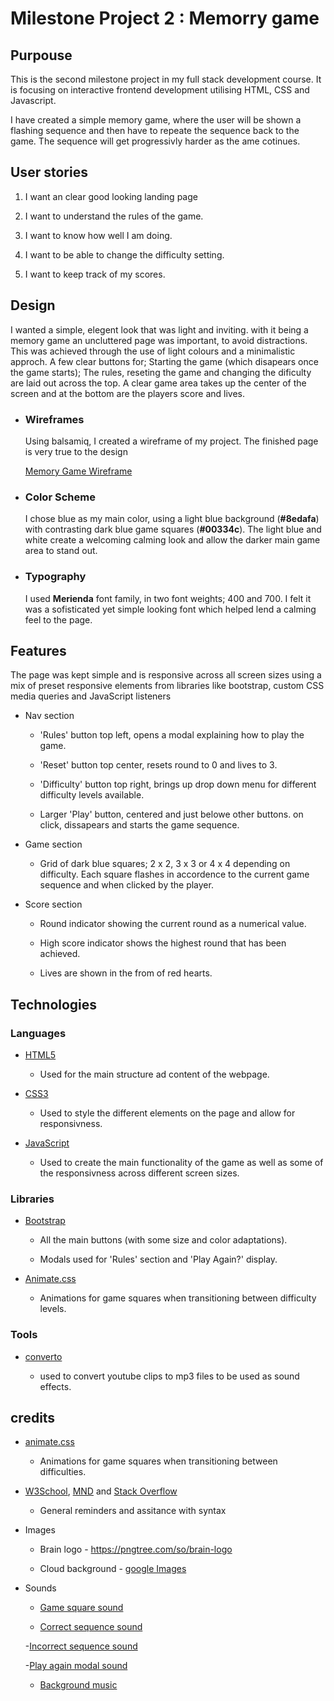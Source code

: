 # Milestone Project 2 : Memorry game


## Purpouse

This is the second milestone project in my full stack development course. It is focusing on interactive frontend development utilising HTML, CSS and Javascript. 

I have created a simple memory game, where the user will be shown a flashing sequence and then have to repeate the sequence back to the game. The sequence will get progressivly harder as the ame cotinues.

## User stories

1. I want an clear good looking landing page

2. I want to understand the rules of the game.

3. I want to know how well I am doing.

4. I want to be able to change the difficulty setting. 

5. I want to keep track of my scores.

## Design

I wanted a simple, elegent look that was light and inviting. with it being a memory game an uncluttered page was important, to avoid distractions. This was achieved through the use of light colours and a minimalistic approch. A few clear buttons for; Starting the game (which disapears once the game starts); The rules, reseting the game and changing the dificulty are laid out across the top. A clear game area takes up the center of the screen and at the bottom are the players score and lives.

- ### Wireframes

    Using balsamiq, I created a wireframe of my project. The finished page is very true to the design 

    [Memory Game Wireframe](docs/README-imgs/Memory-game-wireframe.png)

- ### Color Scheme

    I chose blue as my main color, using a light blue background (<strong>#8edafa</strong>) with contrasting dark blue game squares (<strong>#00334c</strong>). The light blue and white create a welcoming calming look and allow the darker main game area to stand out.


- ### Typography

    I used <strong>Merienda</strong> font family, in two font weights; 400 and 700. I felt it was a sofisticated yet simple looking font which helped lend a calming feel to the page.


## Features

The page was kept simple and is responsive across all screen sizes using a mix of preset responsive elements from libraries like bootstrap, custom CSS media queries and JavaScript listeners

- Nav section

    - 'Rules' button top left, opens a modal explaining how to play the game.

    - 'Reset' button top center, resets round to 0 and lives to 3.
    - 'Difficulty' button top right, brings up drop down menu for different difficulty levels available.
    - Larger 'Play' button, centered and just belowe other buttons. on click, dissapears and starts the game sequence.
		
- Game section

    - Grid of dark blue squares; 2 x 2, 3 x 3 or 4 x 4 depending on difficulty. Each square flashes in accordence to the current game sequence and when clicked by the player.

- Score section

    - Round indicator showing the current round as a numerical value.

    - High score indicator shows the highest round that has been achieved.

    - Lives are shown in the from of red hearts. 	

## Technologies

### Languages

- [HTML5](https://www.w3schools.com/html/)
    - Used for the main structure ad content of the webpage.

- [CSS3](https://www.w3schools.com/css/)

    - Used to style the different elements on the page and allow for responsivness.

- [JavaScript](https://developer.mozilla.org/en-US/docs/Web/JavaScript)

    - Used to create the main functionality of the game as well as some of the responsivness across different screen sizes.

### Libraries

- [Bootstrap](https://getbootstrap.com/)
    
    - All the main buttons (with some size and color adaptations).
    
    - Modals used for 'Rules' section and 'Play Again?' display.

- [Animate.css](https://animate.style/)

    - Animations for game squares when transitioning between difficulty levels.

### Tools

- [converto](https://s4.converto.io/en15/download-redirect/?id=2aljibOM7a9fTtFswgEuKBIK09wjx3ed)

    - used to convert youtube clips to mp3 files to be used as sound effects.

## credits
 

- [animate.css](https://animate.style/)

    - Animations for game squares when transitioning between difficulties.

- [W3School](), [MND]() and [Stack Overflow]()

    - General reminders and assitance with syntax

- Images

    - Brain logo - https://pngtree.com/so/brain-logo

    - Cloud background - [google Images](https://www.google.com/search?q=cartoon+clouds&hl=en&tbm=isch&sxsrf=ALeKk03lkx5g73rFvkKzLWvcBOTIPGGN-Q%3A1627297410725&source=hp&biw=1280&bih=881&ei=gpb-YP_oJM_WgQbAt67gAg&oq=cartoon+clouds&gs_lcp=CgNpbWcQAzIECCMQJzIECCMQJzICCAAyAggAMgIIADICCAAyAggAMgIIADICCAAyAggAOgcIIxDqAhAnOggIABCxAxCDAToFCAAQsQNQgA9YjiVg1StoAXAAeACAAWyIAfcGkgEEMTMuMZgBAKABAaoBC2d3cy13aXotaW1nsAEK&sclient=img&ved=0ahUKEwj_semgy4DyAhVPa8AKHcCbCywQ4dUDCAc&uact=5)

- Sounds

    - [Game square sound](https://www.youtube.com/watch?v=wJaOs-s-cGU)

    - [Correct sequence sound](https://www.youtube.com/watch?v=3wr8ntTQaeA)

    -[Incorrect sequence sound](https://www.youtube.com/watch?v=PdNb0r_n2mo) 

    -[Play again modal sound](https://www.youtube.com/watch?v=1ar7fqJXD50)

    - [Background music](https://www.youtube.com/watch?v=zPyg4N7bcHM&t=53s)
